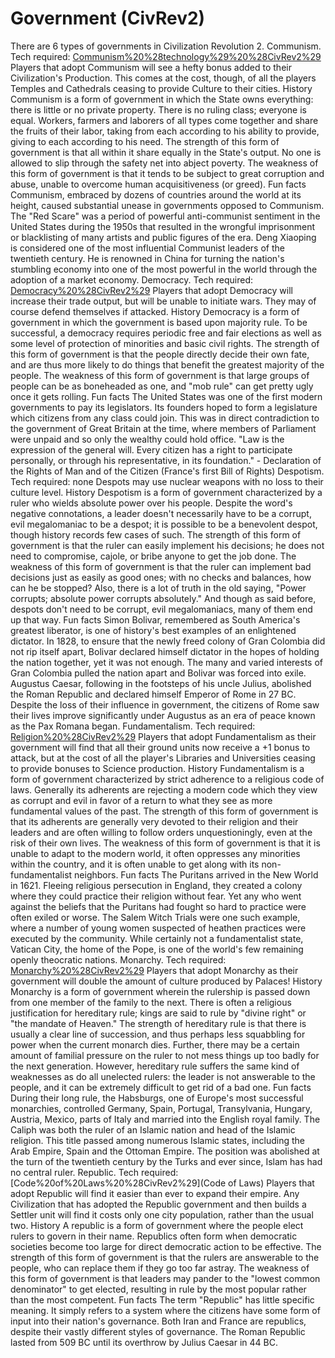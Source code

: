 # Government (CivRev2)

There are 6 types of governments in Civilization Revolution 2.
Communism.
Tech required: [Communism%20%28technology%29%20%28CivRev2%29](Communism)
Players that adopt Communism will see a hefty bonus added to their Civilization's Production. This comes at the cost, though, of all the players Temples and Cathedrals ceasing to provide Culture to their cities.
History
Communism is a form of government in which the State owns everything: there is little or no private property. There is no ruling class; everyone is equal. Workers, farmers and laborers of all types come together and share the fruits of their labor, taking from each according to his ability to provide, giving to each according to his need.
The strength of this form of government is that all within it share equally in the State's output. No one is allowed to slip through the safety net into abject poverty. The weakness of this form of government is that it tends to be subject to great corruption and abuse, unable to overcome human acquisitiveness (or greed).
Fun facts
Communism, embraced by dozens of countries around the world at its height, caused substantial unease in governments opposed to Communism. The "Red Scare" was a period of powerful anti-communist sentiment in the United States during the 1950s that resulted in the wrongful imprisonment or blacklisting of many artists and public figures of the era.
Deng Xiaoping is considered one of the most influential Communist leaders of the twentieth century. He is renowned in China for turning the nation's stumbling economy into one of the most powerful in the world through the adoption of a market economy.
Democracy.
Tech required: [Democracy%20%28CivRev2%29](Democracy)
Players that adopt Democracy will increase their trade output, but will be unable to initiate wars. They may of course defend themselves if attacked.
History
Democracy is a form of government in which the government is based upon majority rule. To be successful, a democracy requires periodic free and fair elections as well as some level of protection of minorities and basic civil rights.
The strength of this form of government is that the people directly decide their own fate, and are thus more likely to do things that benefit the greatest majority of the people. The weakness of this form of government is that large groups of people can be as boneheaded as one, and "mob rule" can get pretty ugly once it gets rolling.
Fun facts
The United States was one of the first modern governments to pay its legislators. Its founders hoped to form a legislature which citizens from any class could join. This was in direct contradiction to the government of Great Britain at the time, where members of Parliament were unpaid and so only the wealthy could hold office.
"Law is the expression of the general will. Every citizen has a right to participate personally, or through his representative, in its foundation." - Declaration of the Rights of Man and of the Citizen (France's first Bill of Rights)
Despotism.
Tech required: none
Despots may use nuclear weapons with no loss to their culture level.
History
Despotism is a form of government characterized by a ruler who wields absolute power over his people. Despite the word's negative connotations, a leader doesn't necessarily have to be a corrupt, evil megalomaniac to be a despot; it is possible to be a benevolent despot, though history records few cases of such.
The strength of this form of government is that the ruler can easily implement his decisions; he does not need to compromise, cajole, or bribe anyone to get the job done. The weakness of this form of government is that the ruler can implement bad decisions just as easily as good ones; with no checks and balances, how can he be stopped? Also, there is a lot of truth in the old saying, "Power corrupts; absolute power corrupts absolutely." And though as said before, despots don't need to be corrupt, evil megalomaniacs, many of them end up that way.
Fun facts
Simon Bolivar, remembered as South America's greatest liberator, is one of history's best examples of an enlightened dictator. In 1828, to ensure that the newly freed colony of Gran Colombia did not rip itself apart, Bolivar declared himself dictator in the hopes of holding the nation together, yet it was not enough. The many and varied interests of Gran Colombia pulled the nation apart and Bolivar was forced into exile.
Augustus Caesar, following in the footsteps of his uncle Julius, abolished the Roman Republic and declared himself Emperor of Rome in 27 BC. Despite the loss of their influence in government, the citizens of Rome saw their lives improve significantly under Augustus as an era of peace known as the Pax Romana began.
Fundamentalism.
Tech required: [Religion%20%28CivRev2%29](Religion)
Players that adopt Fundamentalism as their government will find that all their ground units now receive a +1 bonus to attack, but at the cost of all the player's Libraries and Universities ceasing to provide bonuses to Science production.
History
Fundamentalism is a form of government characterized by strict adherence to a religious code of laws. Generally its adherents are rejecting a modern code which they view as corrupt and evil in favor of a return to what they see as more fundamental values of the past.
The strength of this form of government is that its adherents are generally very devoted to their religion and their leaders and are often willing to follow orders unquestioningly, even at the risk of their own lives. The weakness of this form of government is that it is unable to adapt to the modern world, it often oppresses any minorities within the country, and it is often unable to get along with its non-fundamentalist neighbors.
Fun facts
The Puritans arrived in the New World in 1621. Fleeing religious persecution in England, they created a colony where they could practice their religion without fear. Yet any who went against the beliefs that the Puritans had fought so hard to practice were often exiled or worse. The Salem Witch Trials were one such example, where a number of young women suspected of heathen practices were executed by the community.
While certainly not a fundamentalist state, Vatican City, the home of the Pope, is one of the world's few remaining openly theocratic nations.
Monarchy.
Tech required: [Monarchy%20%28CivRev2%29](Monarchy)
Players that adopt Monarchy as their government will double the amount of culture produced by Palaces!
History
Monarchy is a form of government wherein the rulership is passed down from one member of the family to the next. There is often a religious justification for hereditary rule; kings are said to rule by "divine right" or "the mandate of Heaven."
The strength of hereditary rule is that there is usually a clear line of succession, and thus perhaps less squabbling for power when the current monarch dies. Further, there may be a certain amount of familial pressure on the ruler to not mess things up too badly for the next generation. However, hereditary rule suffers the same kind of weaknesses as do all unelected rulers: the leader is not answerable to the people, and it can be extremely difficult to get rid of a bad one.
Fun facts
During their long rule, the Habsburgs, one of Europe's most successful monarchies, controlled Germany, Spain, Portugal, Transylvania, Hungary, Austria, Mexico, parts of Italy and married into the English royal family.
The Caliph was both the ruler of an Islamic nation and head of the Islamic religion. This title passed among numerous Islamic states, including the Arab Empire, Spain and the Ottoman Empire. The position was abolished at the turn of the twentieth century by the Turks and ever since, Islam has had no central ruler.
Republic.
Tech required: [Code%20of%20Laws%20%28CivRev2%29](Code of Laws)
Players that adopt Republic will find it easier than ever to expand their empire. Any Civilization that has adopted the Republic government and then builds a Settler unit will find it costs only one city population, rather than the usual two.
History
A republic is a form of government where the people elect rulers to govern in their name. Republics often form when democratic societies become too large for direct democratic action to be effective.
The strength of this form of government is that the rulers are answerable to the people, who can replace them if they go too far astray. The weakness of this form of government is that leaders may pander to the "lowest common denominator" to get elected, resulting in rule by the most popular rather than the most competent.
Fun facts
The term "Republic" has little specific meaning. It simply refers to a system where the citizens have some form of input into their nation's governance. Both Iran and France are republics, despite their vastly different styles of governance.
The Roman Republic lasted from 509 BC until its overthrow by Julius Caesar in 44 BC.